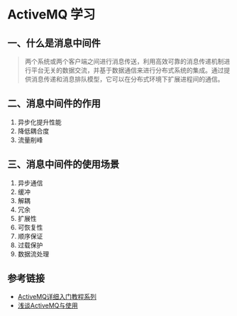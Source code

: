 # ActiveMQ 学习

## 一、什么是消息中间件

> 两个系统或两个客户端之间进行消息传送，利用高效可靠的消息传递机制进行平台无关的数据交流，并基于数据通信来进行分布式系统的集成。通过提供消息传递和消息排队模型，它可以在分布式环境下扩展进程间的通信。
>

## 二、消息中间件的作用

1. 异步化提升性能
2. 降低耦合度
3. 流量削峰

## 三、消息中间件的使用场景

1. 异步通信
2. 缓冲
3. 解耦
4. 冗余
5. 扩展性
6. 可恢复性
7. 顺序保证
8. 过载保护
9. 数据流处理

## 参考链接

- [ActiveMQ详细入门教程系列](https://www.cnblogs.com/mingyueyy/p/13796584.html)
- [浅谈ActiveMQ与使用](https://www.cnblogs.com/xiguadadage/p/11217604.html)